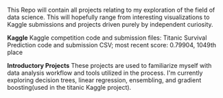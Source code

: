 This Repo will contain all projects relating to my exploration of the field of data science. This will hopefully range from interesting visualizations to Kaggle submissions and projects driven purely by independent curiosity.

**Kaggle**
Kaggle competition code and submission files:
Titanic Survival Prediction code and submission CSV; most recent score: 0.79904, 1049th place

**Introductory Projects**
These projects are used to familiarize myself with data analysis workflow and tools utilized in the process. I'm currently exploring decision trees, linear regression, ensembling, and gradient boosting(used in the titanic Kaggle project).
